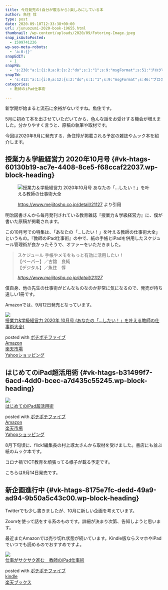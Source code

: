 ```yaml
---
title: 今月発売の(自分が載るから)楽しみにしている本
author: 魚住 惇
type: post
date: 2020-09-10T12:33:38+00:00
url: /junuozumi-2020-book-19655.html
thumbnail: /wp-content/uploads/2020/09/Fotoring-Image.jpeg
snap_isAutoPosted:
  - 1599741226
wp-seo-meta-robots:
  - 'a:0:{}'
snapEdIT:
  - 1
snapFB:
  - 's:238:"a:1:{i:0;a:8:{s:2:"do";s:1:"1";s:9:"msgFormat";s:51:"ブログを更新しました！%TITLE% %SITENAME%";s:8:"postType";s:1:"A";s:9:"isAutoImg";s:1:"A";s:8:"imgToUse";s:0:"";s:9:"isAutoURL";s:1:"A";s:8:"urlToUse";s:0:"";s:4:"doFB";i:0;}}";'
snapTW:
  - 's:412:"a:1:{i:0;a:12:{s:2:"do";s:1:"1";s:9:"msgFormat";s:46:"ブログを更新しました: %TITLE%  %URL%";s:8:"attchImg";s:1:"1";s:9:"isAutoImg";s:1:"A";s:8:"imgToUse";s:0:"";s:9:"isAutoURL";s:1:"A";s:8:"urlToUse";s:0:"";s:4:"doTW";i:0;s:8:"isPosted";s:1:"1";s:4:"pgID";s:19:"1304035759427473410";s:7:"postURL";s:56:"https://twitter.com/jun3010me/status/1304035759427473410";s:5:"pDate";s:19:"2020-09-10 12:35:27";}}";'
categories:
  - 教師のiPad仕事術

---
```

新学期が始まると流石に余裕がないですね。魚住です。

5月に初めて本を出させていただいてから、色んな話をお受けする機会が増えました。分かりやすく言うと、原稿の執筆や取材です。

今回は2020年9月に発売する、魚住惇が掲載される予定の雑誌やムック本を紹介します。

## 授業力＆学級経営力 2020年10月号 {#vk-htags-60130b19-ac7e-4408-8ce5-f68ccaf22037.wp-block-heading}
<figure class="wp-block-image">

<img decoding="async" src="https://www.meijitosho.co.jp/db/magazine/21127/cover.jpg" alt="授業力＆学級経営力 2020年10月号
あなたの「…したい！」を叶える教師の仕事術大全" /> <figcaption>https://www.meijitosho.co.jp/detail/21127 より引用</figcaption></figure> 

明治図書さんから毎月発刊されている教育雑誌『授業力＆学級経営力』に、僕が書いた原稿が掲載されます。

この10月号での特集は、「あなたの「…したい！」を叶える教師の仕事術大全」というもの。『教師のiPad仕事術』の中で、紙の手帳とiPadを併用したスケジュール管理術が良かったそうで、オファーをいただきました。

<blockquote class="wp-block-quote">
  <p>
    スケジュール 手帳やメモをもっと有効に活用したい！ <br />【ペーパー】／古舘　良純<br />【デジタル】／魚住　惇
  </p>
  
  <cite>https://www.meijitosho.co.jp/detail/21127</cite>
</blockquote>

僕自身、他の先生の仕事術がどんなものなのか非常に気になるので、発売が待ち遠しい1冊です。

Amazonでは、9月12日発売となっています。

<div class="cstmreba">
  <div class="kaerebalink-box">
    <div class="kaerebalink-image">
      <a href="https://www.amazon.co.jp/dp/B08F6QBPG2?tag=jun3010me-22&#038;linkCode=ogi&#038;th=1&#038;psc=1" target="_blank" rel="noopener noreferrer"><img decoding="async" src="https://m.media-amazon.com/images/I/51zrf5iZXeL._SL160_.jpg" style="border: none;" /></a>
    </div>
    <div class="kaerebalink-info">
      <div class="kaerebalink-name">
        <a href="https://www.amazon.co.jp/dp/B08F6QBPG2?tag=jun3010me-22&#038;linkCode=ogi&#038;th=1&#038;psc=1" target="_blank" rel="noopener noreferrer">授業力&学級経営力 2020年 10月号 (あなたの「…したい！」を叶える教師の仕事術大全)</a></p>
        <div class="kaerebalink-powered-date">
          posted with <a href="http://192.168.11.200:8000/pochipochi5.php" rel="nofollow noopener noreferrer" target="_blank">ポチポチファイブ</a>
        </div>
      </div>
      <div class="kaerebalink-link1">
        <div class="shoplinkamazon">
          <a href="https://www.amazon.co.jp/gp/search?keywords=授業力&#038;tag=jun3010me-22" target="_blank" rel="noopener noreferrer">Amazon</a>
        </div>
        <div class="shoplinkrakuten">
          <a href="https://hb.afl.rakuten.co.jp/hgc/10ef1d94.c90f9829.10ef1d95.53606a39/?pc=https%3A%2F%2Fsearch.rakuten.co.jp%2Fsearch%2Fmall%2F授業力%2F-%2Ff.1-p.1-s.1-sf.0-st.A-v.2%3Fx%3D0%26scid%3Daf_ich_link_urltxt%26m%3Dhttp%3A%2F%2Fm.rakuten.co.jp%2F" target="_blank" rel="noopener noreferrer">楽天市場</a>
        </div>
        <div class="shoplinkyahoo">
          <a href="https://ck.jp.ap.valuecommerce.com/servlet/referral?sid=3040825&pid=884909937&vc_url=http%3A%2F%2Fsearch.shopping.yahoo.co.jp%2Fsearch%3Fp%3D授業力 "vcptn=kaereba" target="_blank" >Yahooショッピング<img decoding="async" loading="lazy" src="//ad.jp.ap.valuecommerce.com/servlet/gifbanner?sid=3040825&#038;pid=884909937" height="1" width="1" border="0" /></a>
        </div>
      </div>
    </div>
    <div class="booklink-footer">
    </div>
  </div>
</div>

## はじめてのiPad超活用術 {#vk-htags-b31499f7-6acd-4dd0-bcec-a7d435c55245.wp-block-heading}

<div class="cstmreba">
  <div class="kaerebalink-box">
    <div class="kaerebalink-image">
      <a href="https://www.amazon.co.jp/dp/4777960064?tag=jun3010me-22&#038;linkCode=ogi&#038;th=1&#038;psc=1" target="_blank" rel="noopener noreferrer"><img decoding="async" src="https://m.media-amazon.com/images/I/51hvDrck6DL._SL160_.jpg" style="border: none;" /></a>
    </div>
    <div class="kaerebalink-info">
      <div class="kaerebalink-name">
        <a href="https://www.amazon.co.jp/dp/4777960064?tag=jun3010me-22&#038;linkCode=ogi&#038;th=1&#038;psc=1" target="_blank" rel="noopener noreferrer">はじめてのiPad超活用術</a></p>
        <div class="kaerebalink-powered-date">
          posted with <a href="http://192.168.11.200:8000/pochipochi5.php" rel="nofollow noopener noreferrer" target="_blank">ポチポチファイブ</a>
        </div>
      </div>
      <div class="kaerebalink-link1">
        <div class="shoplinkamazon">
          <a href="https://www.amazon.co.jp/gp/search?keywords=はじめてのiPad超活用術 (日本語) ムック&#038;tag=jun3010me-22" target="_blank" rel="noopener noreferrer">Amazon</a>
        </div>
        <div class="shoplinkrakuten">
          <a href="https://hb.afl.rakuten.co.jp/ichiba/14eb4bc8.e2198bf2.14eb4bc9.b5a2d643/?pc=https%3A%2F%2Fitem.rakuten.co.jp%2Fbook%2F16405554%2F&#038;link_type=text&#038;ut=eyJwYWdlIjoiaXRlbSIsInR5cGUiOiJ0ZXh0Iiwic2l6ZSI6IjI0MHgyNDAiLCJuYW0iOjEsIm5hbXAiOiJyaWdodCIsImNvbSI6MSwiY29tcCI6ImRvd24iLCJwcmljZSI6MSwiYm9yIjoxLCJjb2wiOjEsImJidG4iOjEsInByb2QiOjB9" target="_blank" rel="noopener noreferrer">楽天市場</a>
        </div>
        <div class="shoplinkyahoo">
          <a href="https://ck.jp.ap.valuecommerce.com/servlet/referral?sid=3040825&pid=884909937&vc_url=http%3A%2F%2Fsearch.shopping.yahoo.co.jp%2Fsearch%3Fp%3DはじめてのiPad超活用術 (日本語) ムック "vcptn=kaereba" target="_blank" >Yahooショッピング<img decoding="async" loading="lazy" src="//ad.jp.ap.valuecommerce.com/servlet/gifbanner?sid=3040825&#038;pid=884909937" height="1" width="1" border="0" /></a>
        </div>
      </div>
    </div>
    <div class="booklink-footer">
    </div>
  </div>
</div>

8月下旬頃に、flick!編集長の村上琢太さんから取材を受けました。書店にも並ぶ紙のムック本です。

コロナ禍でICT教育を頑張ってる様子が載る予定です。

こちらは9月14日発売です。

## 新企画進行中 {#vk-htags-8175e7fc-dedd-49a9-ad94-9b50a5c43c00.wp-block-heading}

Twitterでも少し書きましたが、10月に新しい企画を考えています。

Zoomを使って話をする系のものです。詳細が決まり次第、告知しようと思います。

最近またAmazonでは売り切れ状態が続いています。Kindle版ならスマホやiPadでいつでも読めるのでおすすめですよ。

<div class="cstmreba">
  <div class="kaerebalink-box">
    <div class="kaerebalink-image">
      <a href="https://www.amazon.co.jp/dp/B087R6VBV8?tag=jun3010me-22&#038;linkCode=ogi&#038;th=1&#038;psc=1" target="_blank" rel="noopener noreferrer"><img decoding="async" src="https://m.media-amazon.com/images/I/51V-rJu8V+L._SL160_.jpg" style="border: none;" /></a>
    </div>
    <div class="kaerebalink-info">
      <div class="kaerebalink-name">
        <a href="https://www.amazon.co.jp/dp/B087R6VBV8?tag=jun3010me-22&#038;linkCode=ogi&#038;th=1&#038;psc=1" target="_blank" rel="noopener noreferrer">仕事がサクサク進む　教師のiPad仕事術</a></p>
        <div class="kaerebalink-powered-date">
          posted with <a href="http://192.168.11.200:8000/pochipochi5.php" rel="nofollow noopener noreferrer" target="_blank">ポチポチファイブ</a>
        </div>
      </div>
      <div class="kaerebalink-link1">
        <div class="shoplinkamazon">
          <a href="https://www.amazon.co.jp/gp/search?keywords=教師のiPad仕事術&#038;rh=n%3A2275256051&#038;tag=jun3010me-22" target="_blank" rel="noopener noreferrer">kindle</a>
        </div>
        <div class="shoplinkrakuten">
          <a href="https://hb.afl.rakuten.co.jp/hgc/14eb4bc8.e2198bf2.14eb4bc9.b5a2d643/?pc=https%3A%2F%2Fsearch.rakuten.co.jp%2Fsearch%2Fmall%2F教師のiPad仕事術%2F-%2Ff.1-p.1-s.1-sf.0-st.A-v.2%3Fx%3D0%26scid%3Daf_ich_link_urltxt%26m%3Dhttp%3A%2F%2Fm.rakuten.co.jp%2F" target="_blank" rel="noopener noreferrer">楽天ブックス</a>
        </div>
      </div>
    </div>
    <div class="booklink-footer">
    </div>
  </div>
</div>